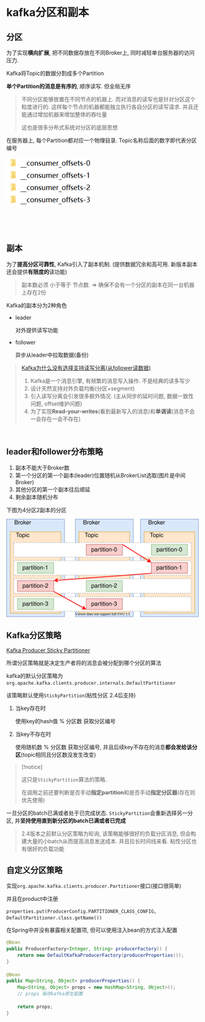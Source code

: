 # kafka分区和副本



## 分区

为了实现**横向扩展**, 把不同数据存放在不同Broker上, 同时减轻单台服务器的访问压力. 

Kafka将Topic的数据分割成多个Partition

**单个Partition的消息是有序的**, 顺序读写. 但全局无序

>   不同分区能够放置在不同节点的机器上. 而对消息的读写也是针对分区这个粒度进行的. 这样每个节点的机器都能独立执行各自分区的读写请求. 并且还能通过增加机器来增加整体的吞吐量
>
>   这也是很多分布式系统对分区的底层思想

在服务器上, 每个Partition都对应一个物理目录. Topic名称后面的数字即代表分区编号

![image-20210828153023073](%E5%88%86%E5%8C%BA%E5%92%8C%E5%89%AF%E6%9C%AC.assets/image-20210828153023073.png)

​		

​		

## 副本

为了**提高分区可靠性**, Kafka引入了副本机制. (提供数据冗余和高可用. 新版本副本还会提供**有限度的**读功能)

>   副本数必须 小于等于 节点数. => 确保不会有一个分区的副本在同一台机器上存在2份

Kafka的副本分为2种角色

*   leader

    对外提供读写功能

*   follower

    异步从leader中拉取数据(备份)

>   [Kafka为什么没有选择支持读写分离(从follower读数据)](https://www.zhihu.com/question/327925275)
>
>   1.   Kafka是一个消息引擎, 有频繁的消息写入操作. 不是经典的读多写少
>   2.   设计天然支持对外负载均衡(分区+segment)
>   3.   引入读写分离会引发很多额外情况. (主从同步的延时问题, 数据一致性问题, offset维护问题)
>   4.   为了实现**Read-your-writes**(看到最新写入的消息)和**单调读**(消息不会一会存在一会不存在)



​		

## leader和follower分布策略

1.   副本不能大于Broker数
2.   第一个分区的第一个副本(leader)位置随机从BrokerList选取(图片是中间Broker)
3.   其他分区的第一个副本往后顺延
4.   剩余副本随机分布

下图为4分区2副本的分区

![kafka分区生成规则](%E5%88%86%E5%8C%BA%E5%92%8C%E5%89%AF%E6%9C%AC.assets/kafka%E5%88%86%E5%8C%BA%E7%94%9F%E6%88%90%E8%A7%84%E5%88%99.svg)





## Kafka分区策略

[Kafka Producer Sticky Partitioner](https://www.cnblogs.com/huxi2b/p/12540092.html)

所谓分区策略就是决定生产者将的消息会被分配到哪个分区的算法

kafka的默认分区策略为`org.apache.kafka.clients.producer.internals.DefaultPartitioner`

该策略默认使用`StickyPartition`(粘性分区 2.4后支持)

1.   当key存在时

     使用key的hash值 % 分区数 获取分区编号

2.   当key不存在时

     使用随机数 % 分区数 获取分区编号, 并且后续key不存在的消息**都会发给该分区**(topic相同且分区数没发生改变)

>   [!notice]
>
>   这只是`StickyPartition`算法的策略. 
>
>   在调用之前还要判断是否手动**指定partition**和是否手动**指定分区器**(存在则优先使用)

一旦分区的batch已满或者处于已完成状态. `StickyPartition`会重新选择另一分区, 并**坚持使用直到新分区的batch已满或者已完成**		

>   2.4版本之前默认分区策略为轮询, 该策略能够很好的负载分区消息, 但会构建大量的小batch从而提高消息发送成本. 并且拉长时间线来看. 粘性分区也有很好的负载功能



## 自定义分区策略

实现`org.apache.kafka.clients.producer.Partitioner`接口(接口很简单)

并且在product中注册

`properties.put(ProducerConfig.PARTITIONER_CLASS_CONFIG, DefaultPartitioner.class.getName())`

在Spring中并没有暴露相关配置项, 但可以使用注入bean的方式注入配置

```java
@Bean
public ProducerFactory<Integer, String> producerFactory() {
    return new DefaultKafkaProducerFactory(producerProperties());
}

@Bean
public Map<String, Object> producerProperties() {
    Map<String, Object> props = new HashMap<String, Object>();
    // props 保存kafka原生配置
    
    return props;
}
```

